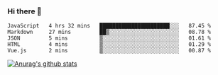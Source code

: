 ### Hi there 👋



<!--
**webB1an/webB1an** is a ✨ _special_ ✨ repository because its `README.md` (this file) appears on your GitHub profile.

Here are some ideas to get you started:

- 🔭 I’m currently working on ...
- 🌱 I’m currently learning ...
- 👯 I’m looking to collaborate on ...
- 🤔 I’m looking for help with ...
- 💬 Ask me about ...
- 📫 How to reach me: ...
- 😄 Pronouns: ...
- ⚡ Fun fact: ...
-->

<!--START_SECTION:waka-->

```text
JavaScript   4 hrs 32 mins   ██████████████████████░░░   87.45 %
Markdown     27 mins         ██▒░░░░░░░░░░░░░░░░░░░░░░   08.78 %
JSON         5 mins          ▒░░░░░░░░░░░░░░░░░░░░░░░░   01.61 %
HTML         4 mins          ▒░░░░░░░░░░░░░░░░░░░░░░░░   01.29 %
Vue.js       2 mins          ▒░░░░░░░░░░░░░░░░░░░░░░░░   00.87 %
```

<!--END_SECTION:waka-->


[![Anurag's github stats](https://github-readme-stats.vercel.app/api?username=webB1an&show_icons=true&theme=radical)](https://github.com/anuraghazra/github-readme-stats)

